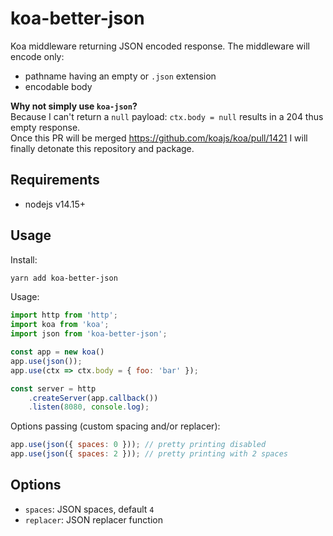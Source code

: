 # koa-better-json

Koa middleware returning JSON encoded response.
The middleware will encode only:
- pathname having an empty or `.json` extension
- encodable body

**Why not simply use `koa-json`?**  
Because I can't return a `null` payload: `ctx.body = null` results in a 204 thus empty response.  
Once this PR will be merged <https://github.com/koajs/koa/pull/1421> I will finally detonate this repository and package.

## Requirements
- nodejs v14.15+

## Usage

Install:
```bash
yarn add koa-better-json
```

Usage:
```javascript
import http from 'http';
import koa from 'koa';
import json from 'koa-better-json';

const app = new koa()
app.use(json());
app.use(ctx => ctx.body = { foo: 'bar' });

const server = http
    .createServer(app.callback())
    .listen(8080, console.log);
```

Options passing (custom spacing and/or replacer):
```javascript
app.use(json({ spaces: 0 })); // pretty printing disabled
app.use(json({ spaces: 2 })); // pretty printing with 2 spaces
```

## Options
 - `spaces`: JSON spaces, default `4`
 - `replacer`: JSON replacer function